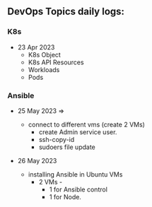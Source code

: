 DevOps Topics daily logs:
-----------------------------
### K8s

* 23 Apr 2023
  * K8s Object
  * K8s API Resources
  * Workloads
  * Pods


### Ansible

* 25 May 2023 =>
  * connect to different vms (create 2 VMs)
    * create Admin service user. 
    * ssh-copy-id
    * sudoers file update


* 26 May 2023
  * installing Ansible in Ubuntu VMs
    * 2 VMs -
      * 1 for Ansible control
      * 1 for Node.
